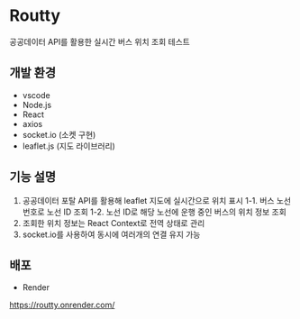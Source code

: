 # Routty

공공데이터 API를 활용한 실시간 버스 위치 조회 테스트

## 개발 환경

- vscode
- Node.js
- React
- axios
- socket.io (소켓 구현)
- leaflet.js (지도 라이브러리)

## 기능 설명

1. 공공데이터 포탈 API를 활용해 leaflet 지도에 실시간으로 위치 표시
   1-1. 버스 노선 번호로 노선 ID 조회
   1-2. 노선 ID로 해당 노선에 운행 중인 버스의 위치 정보 조회
2. 조회한 위치 정보는 React Context로 전역 상태로 관리
3. socket.io를 사용하여 동시에 여러개의 연결 유지 가능

## 배포

- Render

https://routty.onrender.com/
